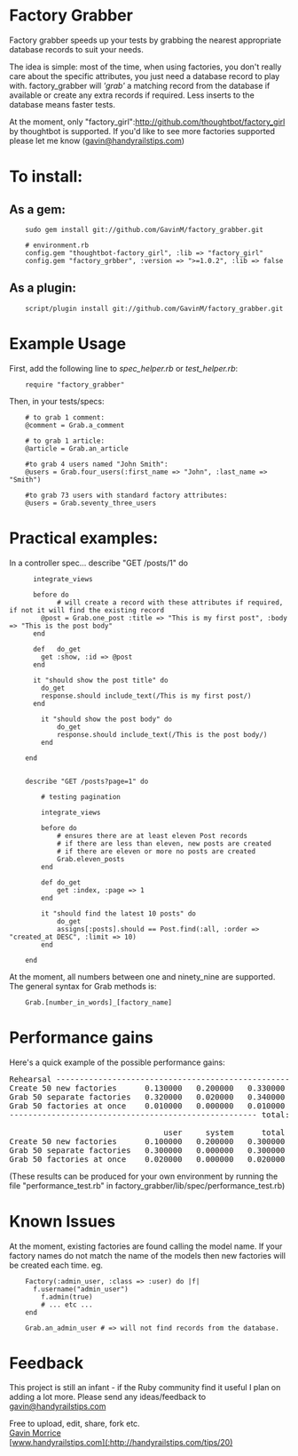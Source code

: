 Factory Grabber
==============

Factory grabber speeds up your tests by grabbing the nearest appropriate database records to suit your needs.

The idea is simple: most of the time, when using factories, you don't really care about the specific attributes, you just need a database record to play with. factory_grabber will _'grab'_ a matching record from the database if available or create any extra records if required. Less inserts to the database means faster tests.

At the moment, only "factory_girl":http://github.com/thoughtbot/factory_girl by thoughtbot is supported. If you'd like to see more factories supported please let me know (gavin@handyrailstips.com)

To install:
===========


As a gem:
---------

		sudo gem install git://github.com/GavinM/factory_grabber.git

		# environment.rb
		config.gem "thoughtbot-factory_girl", :lib => "factory_girl"
		config.gem "factory_grbber", :version => ">=1.0.2", :lib => false

As a plugin:
------------
		script/plugin install git://github.com/GavinM/factory_grabber.git

Example Usage
=============

First, add the following line to *spec_helper.rb* or *test_helper.rb*:

		require "factory_grabber"

Then, in your tests/specs:
		
		# to grab 1 comment:
		@comment = Grab.a_comment

		# to grab 1 article:
		@article = Grab.an_article

		#to grab 4 users named "John Smith":
		@users = Grab.four_users(:first_name => "John", :last_name => "Smith")

		#to grab 73 users with standard factory attributes:
		@users = Grab.seventy_three_users

Practical examples:
===================

In a controller spec...
		describe "GET /posts/1" do

		  integrate_views

		  before do
				# will create a record with these attributes if required, if not it will find the existing record
		  	@post = Grab.one_post :title => "This is my first post", :body => "This is the post body"
		  end
  
		  def	do_get
		  	get :show, :id => @post
		  end
  
		  it "should show the post title" do
		  	do_get
		  	response.should include_text(/This is my first post/)
		  end

			it "should show the post body" do
				do_get
				response.should include_text(/This is the post body/)
			end
  
		end


		describe "GET /posts?page=1" do
	
			# testing pagination

			integrate_views
	
			before do
				# ensures there are at least eleven Post records
				# if there are less than eleven, new posts are created
				# if there are eleven or more no posts are created
				Grab.eleven_posts
			end
	
			def	do_get
				get :index, :page => 1
			end
	
			it "should find the latest 10 posts" do
				do_get
				assigns[:posts].should == Post.find(:all, :order => "created_at DESC", :limit => 10)
			end

		end

At the moment, all numbers between one and ninety_nine are supported. The general syntax for Grab methods is:

		Grab.[number_in_words]_[factory_name]

Performance gains
==================

Here's a quick example of the possible performance gains:
<pre>
Rehearsal --------------------------------------------------------------
Create 50 new factories      0.130000   0.200000   0.330000 (  6.785332)
Grab 50 separate factories   0.320000   0.020000   0.340000 (  0.332814)
Grab 50 factories at once    0.010000   0.000000   0.010000 (  0.012414)
----------------------------------------------------- total: 0.680000sec

                                 user     system      total        real
Create 50 new factories      0.100000   0.200000   0.300000 (  6.354282)
Grab 50 separate factories   0.300000   0.000000   0.300000 (  0.310373)
Grab 50 factories at once    0.020000   0.000000   0.020000 (  0.011400)
</pre>

(These results can be produced for your own environment by running the file "performance_test.rb" in factory_grabber/lib/spec/performance_test.rb)

Known Issues
============

At the moment, existing factories are found calling the model name. If your factory names do not match the name of the models then new factories will be created each time.
eg.

		Factory(:admin_user, :class => :user) do |f|
		  f.username("admin_user")
			f.admin(true)
			# ... etc ...
		end

		Grab.an_admin_user # => will not find records from the database.

Feedback
========

This project is still an infant - if the Ruby community find it useful I plan on adding a lot more. Please send any ideas/feedback to gavin@handyrailstips.com


Free to upload, edit, share, fork etc.<br />
[Gavin Morrice](http://gavinmorrice.com)<br />
[www.handyrailstips.com](:http://handyrailstips.com/tips/20)